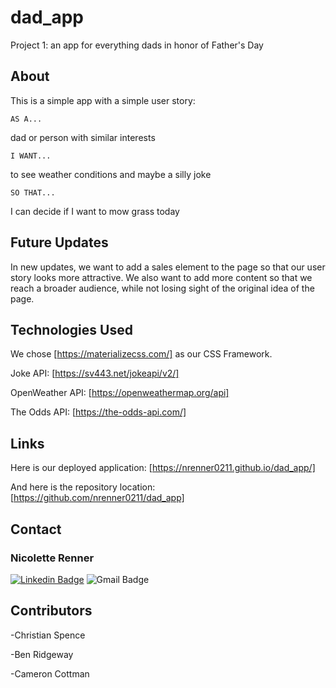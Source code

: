 # dad_app

Project 1: an app for everything dads in honor of Father's Day

## About

This is a simple app with a simple user story:

`AS A...`

dad or person with similar interests

`I WANT...`

to see weather conditions and maybe a silly joke

`SO THAT...`

I can decide if I want to mow grass today

## Future Updates

In new updates, we want to add a sales element to the page so that our user story looks more attractive. We also want to add more content so that we reach a broader audience, while not losing sight of the original idea of the page.

## Technologies Used

We chose [https://materializecss.com/] as our CSS Framework.

Joke API: [https://sv443.net/jokeapi/v2/]

OpenWeather API: [https://openweathermap.org/api]

The Odds API: [https://the-odds-api.com/]

## Links

Here is our deployed application: [https://nrenner0211.github.io/dad_app/]

And here is the repository location: [https://github.com/nrenner0211/dad_app]

## Contact

### Nicolette Renner

[![Linkedin Badge](https://img.shields.io/badge/nrenner0211-0077B5?style=for-the-badge&logo=linkedin&logoColor=white&link=https://www.linkedin.com/in/nicolette-renner/)](https://www.linkedin.com/in/nicolette-renner/)
![Gmail Badge](https://img.shields.io/badge/nrenner0211@gmail.com-D14836?style=for-the-badge&logo=gmail&logoColor=white)

## Contributors

-Christian Spence

-Ben Ridgeway

-Cameron Cottman
